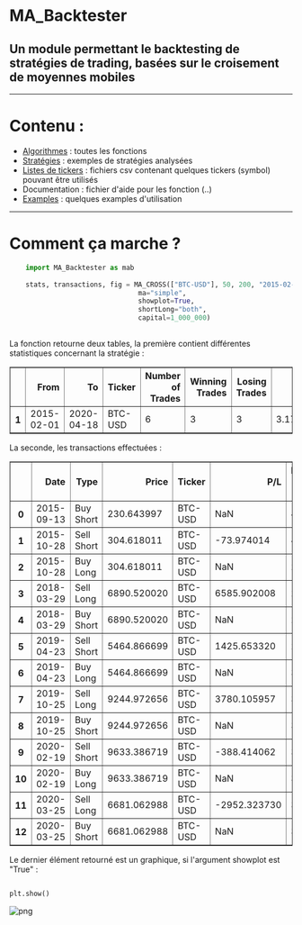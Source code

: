# MA_Backtester
## Un module permettant le backtesting de stratégies de trading, basées sur le croisement de moyennes mobiles

---

# Contenu :

- [Algorithmes](https://github.com/MartinsAlex/Backtesting/tree/master/Algorithmes) : toutes les fonctions
- [Stratégies](https://github.com/MartinsAlex/Backtesting/tree/master/Strat%C3%A9gies) : exemples de stratégies analysées
- [Listes de tickers](https://github.com/MartinsAlex/Backtesting/tree/master/Listes%20de%20tickers) : fichiers csv contenant quelques tickers (symbol) pouvant être utilisés
- Documentation : fichier d'aide pour les fonction (..)
- [Examples](https://github.com/MartinsAlex/Backtesting/tree/master/Examples) : quelques examples d'utilisation

---


# Comment ça marche ?


```python
    import MA_Backtester as mab
    
    stats, transactions, fig = MA_CROSS(["BTC-USD"], 50, 200, "2015-02-01", "2020-04-18", 
                                ma="simple", 
                                showplot=True, 
                                shortLong="both", 
                                capital=1_000_000)
    
```

La fonction retourne deux tables, la première contient différentes statistiques concernant la stratégie :

<table border="1" class="dataframe">
  <thead>
    <tr style="text-align: right;">
      <th></th>
      <th>From</th>
      <th>To</th>
      <th>Ticker</th>
      <th>Number of Trades</th>
      <th>Winning Trades</th>
      <th>Losing Trades</th>
      <th>Largest Winning Trade</th>
      <th>Largest Losing Trade</th>
      <th>% Profitable</th>
      <th>Expectancy</th>
      <th>Total Realized Return</th>
      <th>Buy &amp; Hold Return</th>
      <th>Asset Return %</th>
      <th>Strategy Return %</th>
      <th>Strategy Max Drawdown</th>
      <th>Asset Max Drawdown</th>
      <th>Open position</th>
      <th>Open Trade P/L</th>
      <th>Total Return</th>
      <th>Strategy Annualized Volatility</th>
      <th>Asset Annualized Volatility</th>
      <th>Used Stop-Loss</th>
      <th>Used Stop-Gain</th>
      <th>Asset Sharpe Ratio</th>
      <th>Market Exposure</th>
      <th>Strategy Sharpe Ratio</th>
      <th>Asset Daily Avg Volume</th>
      <th>Avg Holding Days</th>
      <th>Initial Capital</th>
      <th>Final Capital</th>
      <th>Asset Annualized Return %</th>
      <th>Strategy Annualized Return %</th>
    </tr>
  </thead>
  <tbody>
    <tr>
      <th>1</th>
      <td>2015-02-01</td>
      <td>2020-04-18</td>
      <td>BTC-USD</td>
      <td>6</td>
      <td>3</td>
      <td>3</td>
      <td>3.17921e+06</td>
      <td>-1.31789e+06</td>
      <td>0.5</td>
      <td>1396.16</td>
      <td>1.98418e+07</td>
      <td>3.044e+07</td>
      <td>30.44</td>
      <td>19.8418</td>
      <td>-0.646593</td>
      <td>-0.83399</td>
      <td>-6681.06</td>
      <td>-1.4194e+06</td>
      <td>1.98413e+07</td>
      <td>0.643272</td>
      <td>0.624574</td>
      <td>0</td>
      <td>0</td>
      <td>0.729799</td>
      <td>0.88124</td>
      <td>0.800122</td>
      <td>6.92948e+09</td>
      <td>276</td>
      <td>1000000</td>
      <td>2.08418e+07</td>
      <td>0.578703</td>
      <td>0.495053</td>
    </tr>
  </tbody>
</table>

La seconde, les transactions effectuées :

<table border="1" class="dataframe">
  <thead>
    <tr style="text-align: right;">
      <th></th>
      <th>Date</th>
      <th>Type</th>
      <th>Price</th>
      <th>Ticker</th>
      <th>P/L</th>
      <th>Number of shares</th>
      <th>Total P/L</th>
    </tr>
  </thead>
  <tbody>
    <tr>
      <th>0</th>
      <td>2015-09-13</td>
      <td>Buy Short</td>
      <td>230.643997</td>
      <td>BTC-USD</td>
      <td>NaN</td>
      <td>4336</td>
      <td>NaN</td>
    </tr>
    <tr>
      <th>1</th>
      <td>2015-10-28</td>
      <td>Sell Short</td>
      <td>304.618011</td>
      <td>BTC-USD</td>
      <td>-73.974014</td>
      <td>4336</td>
      <td>-320751</td>
    </tr>
    <tr>
      <th>2</th>
      <td>2015-10-28</td>
      <td>Buy Long</td>
      <td>304.618011</td>
      <td>BTC-USD</td>
      <td>NaN</td>
      <td>2230</td>
      <td>NaN</td>
    </tr>
    <tr>
      <th>3</th>
      <td>2018-03-29</td>
      <td>Sell Long</td>
      <td>6890.520020</td>
      <td>BTC-USD</td>
      <td>6585.902008</td>
      <td>2230</td>
      <td>1.46866e+07</td>
    </tr>
    <tr>
      <th>4</th>
      <td>2018-03-29</td>
      <td>Buy Short</td>
      <td>6890.520020</td>
      <td>BTC-USD</td>
      <td>NaN</td>
      <td>2230</td>
      <td>NaN</td>
    </tr>
    <tr>
      <th>5</th>
      <td>2019-04-23</td>
      <td>Sell Short</td>
      <td>5464.866699</td>
      <td>BTC-USD</td>
      <td>1425.653320</td>
      <td>2230</td>
      <td>3.17921e+06</td>
    </tr>
    <tr>
      <th>6</th>
      <td>2019-04-23</td>
      <td>Buy Long</td>
      <td>5464.866699</td>
      <td>BTC-USD</td>
      <td>NaN</td>
      <td>3393</td>
      <td>NaN</td>
    </tr>
    <tr>
      <th>7</th>
      <td>2019-10-25</td>
      <td>Sell Long</td>
      <td>9244.972656</td>
      <td>BTC-USD</td>
      <td>3780.105957</td>
      <td>3393</td>
      <td>1.28259e+07</td>
    </tr>
    <tr>
      <th>8</th>
      <td>2019-10-25</td>
      <td>Buy Short</td>
      <td>9244.972656</td>
      <td>BTC-USD</td>
      <td>NaN</td>
      <td>3393</td>
      <td>NaN</td>
    </tr>
    <tr>
      <th>9</th>
      <td>2020-02-19</td>
      <td>Sell Short</td>
      <td>9633.386719</td>
      <td>BTC-USD</td>
      <td>-388.414062</td>
      <td>3393</td>
      <td>-1.31789e+06</td>
    </tr>
    <tr>
      <th>10</th>
      <td>2020-02-19</td>
      <td>Buy Long</td>
      <td>9633.386719</td>
      <td>BTC-USD</td>
      <td>NaN</td>
      <td>3120</td>
      <td>NaN</td>
    </tr>
    <tr>
      <th>11</th>
      <td>2020-03-25</td>
      <td>Sell Long</td>
      <td>6681.062988</td>
      <td>BTC-USD</td>
      <td>-2952.323730</td>
      <td>3120</td>
      <td>-9.21125e+06</td>
    </tr>
    <tr>
      <th>12</th>
      <td>2020-03-25</td>
      <td>Buy Short</td>
      <td>6681.062988</td>
      <td>BTC-USD</td>
      <td>NaN</td>
      <td>3120</td>
      <td>NaN</td>
    </tr>
  </tbody>
</table>


Le dernier élément retourné est un graphique, si l'argument showplot est "True" :

```python

plt.show()

```

![png](https://raw.githubusercontent.com/matplotlib/mplfinance/master/readme_files/readme_4_1.png)




